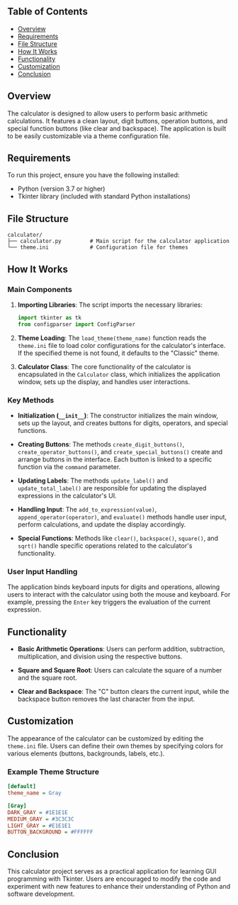 ## Table of Contents

- [Overview](#overview)
- [Requirements](#requirements)
- [File Structure](#file-structure)
- [How It Works](#how-it-works)
- [Functionality](#functionality)
- [Customization](#customization)
- [Conclusion](#Conclusion)

## Overview

The calculator is designed to allow users to perform basic arithmetic calculations. It features a clean layout, digit buttons, operation buttons, and special function buttons (like clear and backspace). The application is built to be easily customizable via a theme configuration file.

## Requirements

To run this project, ensure you have the following installed:

- Python (version 3.7 or higher)
- Tkinter library (included with standard Python installations)

## File Structure

```
calculator/
├── calculator.py         # Main script for the calculator application
└── theme.ini             # Configuration file for themes
```

## How It Works

### Main Components

1. **Importing Libraries**:
   The script imports the necessary libraries:
   ```python
   import tkinter as tk
   from configparser import ConfigParser
   ```

2. **Theme Loading**:
   The `load_theme(theme_name)` function reads the `theme.ini` file to load color configurations for the calculator's interface. If the specified theme is not found, it defaults to the "Classic" theme.

3. **Calculator Class**:
   The core functionality of the calculator is encapsulated in the `Calculator` class, which initializes the application window, sets up the display, and handles user interactions.

### Key Methods

- **Initialization (`__init__`)**: 
  The constructor initializes the main window, sets up the layout, and creates buttons for digits, operators, and special functions.

- **Creating Buttons**:
  The methods `create_digit_buttons()`, `create_operator_buttons()`, and `create_special_buttons()` create and arrange buttons in the interface. Each button is linked to a specific function via the `command` parameter.

- **Updating Labels**:
  The methods `update_label()` and `update_total_label()` are responsible for updating the displayed expressions in the calculator's UI.

- **Handling Input**:
  The `add_to_expression(value)`, `append_operator(operator)`, and `evaluate()` methods handle user input, perform calculations, and update the display accordingly.

- **Special Functions**:
  Methods like `clear()`, `backspace()`, `square()`, and `sqrt()` handle specific operations related to the calculator's functionality.

### User Input Handling

The application binds keyboard inputs for digits and operations, allowing users to interact with the calculator using both the mouse and keyboard. For example, pressing the `Enter` key triggers the evaluation of the current expression.

## Functionality

- **Basic Arithmetic Operations**: 
  Users can perform addition, subtraction, multiplication, and division using the respective buttons.

- **Square and Square Root**: 
  Users can calculate the square of a number and the square root.

- **Clear and Backspace**: 
  The "C" button clears the current input, while the backspace button removes the last character from the input.

## Customization

The appearance of the calculator can be customized by editing the `theme.ini` file. Users can define their own themes by specifying colors for various elements (buttons, backgrounds, labels, etc.).

### Example Theme Structure

```ini
[default]
theme_name = Gray

[Gray]
DARK_GRAY = #1E1E1E
MEDIUM_GRAY = #3C3C3C
LIGHT_GRAY = #E1E1E1
BUTTON_BACKGROUND = #FFFFFF
```

## Conclusion

This calculator project serves as a practical application for learning GUI programming with Tkinter. Users are encouraged to modify the code and experiment with new features to enhance their understanding of Python and software development.

